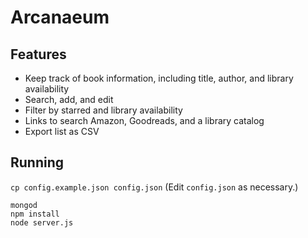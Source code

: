 # Arcanaeum

## Features
- Keep track of book information, including title, author, and library availability
- Search, add, and edit
- Filter by starred and library availability
- Links to search Amazon, Goodreads, and a library catalog
- Export list as CSV

## Running
`cp config.example.json config.json` (Edit `config.json` as necessary.)

```
mongod
npm install
node server.js
```